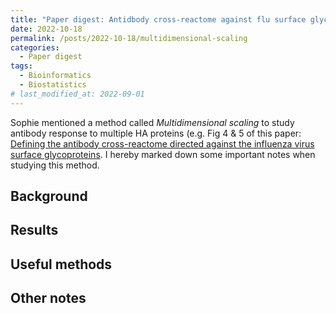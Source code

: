 ```yaml
---
title: "Paper digest: Antidbody cross-reactome against flu surface glycoproteins"
date: 2022-10-18
permalink: /posts/2022-10-18/multidimensional-scaling
categories:
  - Paper digest
tags:
  - Bioinformatics
  - Biostatistics
# last_modified_at: 2022-09-01
---
```


Sophie mentioned a method called *Multidimensional scaling* to study antibody response to multiple HA proteins (e.g. Fig 4 & 5 of this paper: [Defining the antibody cross-reactome directed against the influenza virus surface glycoproteins](https://pubmed.ncbi.nlm.nih.gov/28192418/). I hereby marked down some important notes when studying this method. 

## Background


## Results

## Useful methods

## Other notes


